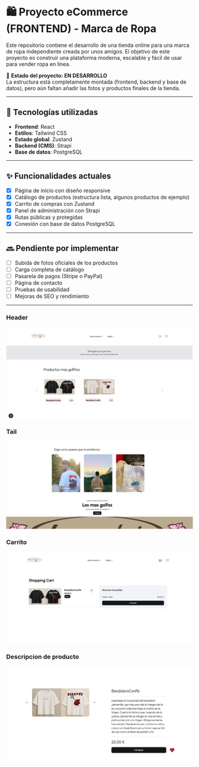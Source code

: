 
# 🛍️ Proyecto eCommerce (FRONTEND) - Marca de Ropa

Este repositorio contiene el desarrollo de una tienda online para una marca de ropa independiente creada por unos amigos. El objetivo de este proyecto es construir una plataforma moderna, escalable y fácil de usar para vender ropa en línea.

🚧 **Estado del proyecto: EN DESARROLLO**  
La estructura está completamente montada (frontend, backend y base de datos), pero aún faltan añadir las fotos y productos finales de la tienda.

---

## 🧱 Tecnologías utilizadas

- **Frontend**: React  
- **Estilos**: Tailwind CSS  
- **Estado global**: Zustand  
- **Backend (CMS)**: Strapi  
- **Base de datos**: PostgreSQL

---

## ✨ Funcionalidades actuales

- [x] Página de inicio con diseño responsive  
- [x] Catálogo de productos (estructura lista, algunos productos de ejemplo)  
- [x] Carrito de compras con Zustand  
- [x] Panel de administración con Strapi  
- [x] Rutas públicas y protegidas  
- [x] Conexión con base de datos PostgreSQL

---

## 🔜 Pendiente por implementar

- [ ] Subida de fotos oficiales de los productos  
- [ ] Carga completa de catálogo  
- [ ] Pasarela de pagos (Stripe o PayPal)  
- [ ] Página de contacto  
- [ ] Pruebas de usabilidad  
- [ ] Mejoras de SEO y rendimiento

---

### Header
![Imagen 1](./1.JPG)

### Tail
![Imagen 2](./2.JPG)

### Carrito 
![Imagen 3](./3.JPG)

### Descripcion de producto 
![Captura](./Captura.JPG)


